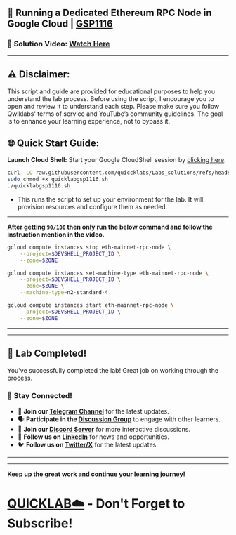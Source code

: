 
## 🚀 Running a Dedicated Ethereum RPC Node in Google Cloud | [GSP1116](https://www.cloudskillsboost.google/focuses/61475?parent=catalog)

### 🔗 **Solution Video:** [Watch Here]()

---

## ⚠️ **Disclaimer:**
This script and guide are provided for educational purposes to help you understand the lab process. Before using the script, I encourage you to open and review it to understand each step. Please make sure you follow Qwiklabs' terms of service and YouTube’s community guidelines. The goal is to enhance your learning experience, not to bypass it.


## 🌐 **Quick Start Guide:**

**Launch Cloud Shell:**
Start your Google CloudShell session by [clicking here](https://console.cloud.google.com/home/dashboard?project=&pli=1&cloudshell=true).



```bash
curl -LO raw.githubusercontent.com/quiccklabs/Labs_solutions/refs/heads/master/Running%20a%20Dedicated%20Ethereum%20RPC%20Node%20in%20Google%20Cloud/quicklabgsp1116.sh
sudo chmod +x quicklabgsp1116.sh
./quicklabgsp1116.sh
```
- This runs the script to set up your environment for the lab. It will provision resources and configure them as needed.
---

**After getting `90/100` then only run the below command and follow the instruction mention in the video.**

```bash
gcloud compute instances stop eth-mainnet-rpc-node \
    --project=$DEVSHELL_PROJECT_ID \
    --zone=$ZONE

gcloud compute instances set-machine-type eth-mainnet-rpc-node \
    --project=$DEVSHELL_PROJECT_ID \
    --zone=$ZONE \
    --machine-type=n2-standard-4

gcloud compute instances start eth-mainnet-rpc-node \
    --project=$DEVSHELL_PROJECT_ID \
    --zone=$ZONE
```

---

---

## 🎉 **Lab Completed!**

You've successfully completed the lab! Great job on working through the process.

### 🌟 **Stay Connected!**

- 🔔 **Join our [Telegram Channel](https://t.me/quiccklab)** for the latest updates.
- 🗣 **Participate in the [Discussion Group](https://t.me/Quicklabchat)** to engage with other learners.
- 💬 **Join our [Discord Server](https://discord.gg/7fAVf4USZn)** for more interactive discussions.
- 💼 **Follow us on [LinkedIn](https://www.linkedin.com/company/quicklab-linkedin/)** for news and opportunities.
- 🐦 **Follow us on [Twitter/X](https://x.com/quicklab7)** for the latest updates.


---
---

**Keep up the great work and continue your learning journey!**

# [QUICKLAB☁️](https://www.youtube.com/@quick_lab) - Don't Forget to Subscribe!
